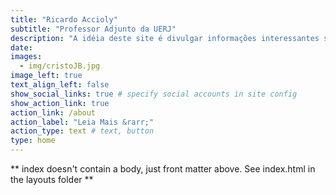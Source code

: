 ```yaml
---
title: "Ricardo Accioly"
subtitle: "Professor Adjunto da UERJ"
description: "A idéia deste site é divulgar informações interessantes sobre a linguagem R e Ciência de Dados"
date: 
images:
  - img/cristoJB.jpg
image_left: true
text_align_left: false
show_social_links: true # specify social accounts in site config
show_action_link: true
action_link: /about
action_label: "Leia Mais &rarr;"
action_type: text # text, button
type: home
---
```


** index doesn't contain a body, just front matter above.
See index.html in the layouts folder **
